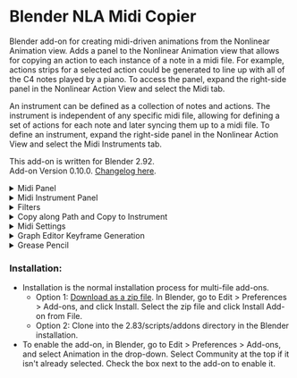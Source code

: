 # Blender NLA Midi Copier
Blender add-on for creating midi-driven animations from the Nonlinear Animation view.  Adds a panel to the Nonlinear Animation view that allows for copying an action to each instance of a note in a midi file. For example, actions strips for a selected action could be generated to line up with all of the C4 notes played by a piano. To access the panel, expand the right-side panel in the Nonlinear Action View and select the Midi tab.

An instrument can be defined as a collection of notes and actions.  The instrument is independent of any specific midi file, allowing for defining a set of actions for each note and later syncing them up to a midi file.  To define an instrument, expand the right-side panel in the Nonlinear Action View and select the Midi Instruments tab.

This add-on is written for Blender 2.92.    
Add-on Version 0.10.0. [Changelog here](CHANGELOG.md).


<details>
<summary>
Midi Panel 
</summary>
 
### Midi Panel controls:

![Midi Panel](images/midi_panel.png)

* Choose midi file:
  * Select a midi file.
* Midi File:
  * Displays the selected midi file.
* Track:
  * Choose a track from the midi file. (Tracks with no notes will not be shown.)
* Note:
  * Choose a note from the selected track. (Only notes played in the selected track will be shown.) A note can also be selected by typing a note name or midi note number in the box next to the drop-down.
* Type:
  * The type of object to animate. Select "Object" to animate objects in the scene. Change this value to animate something other than an object.  For example, select "Light" to animate the brightness of a light.
* Object:
  * The object to animate.  This field will change depending on the value of Type.  If Type is Object, this field will allow selecting an object, if Type is Light, this field will allow selecting a Light, ect.  
* Action:
  * The action to generate NLA Strips from. Only actions valid for the selected Type will be shown.
* Copy Action to Selected Objects:
  * If this option is selected, then the selected objects will be animated instead of the Object in the Object control. This option is only valid for Type Object, Type Material, or any type that can be object data (such as Mesh and Curve). If the type is Material, the action wll be copied to the active materials of the selected objects.
* Duplicate Object on Overlap:
  * If this option is selected, then overlapping action strips will be placed on new objects that are duplicates of the original object being animated. This option is only valid for Type Object or any type that can be object data (such as Mesh and Curve). If the type is not Object, then all objects using the data will be duplicated. For example if the action is defined on a Curve, all objects using the Curve will be duplicated.
* Action Length (Frames):
  * The length of the action. Used to determine if the action overlaps another action when duplicating objects. Defaults to the true length of the action. As an example, if this is set to 50 frames, and two notes are only 30 frames apart, then the action for the second note will be considered to overlap the action. The second note's action will be copied to a duplicate object if Duplicate Object on Overlap is selected. If this value is set to less than the true length of the action, it will be replaced by the true length of the action. This control is not available if no action is selected.  
* Sync Length with Notes
  * If selected, the length of the copied action will be scaled to match the length of the note it is copied to multiplied by the scale factor.
* Scale Factor
  * Affects the length of actions when "Sync Length with Notes" is selected. The copied action length will be equal to the length of the note multiplied by this scale factor. (Scale factor of 1 will match the note length exactly.)
* Copy to Note End
  * Copies the action to the end of the note instead of the beginning.
* Add filters.  
  * Adds filters. If selected, any defined filters will be applied when copying actions. No filters will be applied if this option is not selected. See the Filters section for more information about filters.
* Blending
  * Sets blending type for action strips placed on additional nla tracks if the first nla track does not have room for the action. If this is set to None, actions will be skipped if there is no room on the first nla track.     
* Nla Track:
  * The name of the NLA track to place action strips on.  If a track with this name exists, actions will be placed on it, otherwise a new track with this name will be created.  A name wil be automatically generated if this field is blank. 
* First Frame:
  * The frame that the midi file starts on.
* Frame Offset:
  * Offset in frames to use when generating action strips (can be negative). For example, if the frame offset is -5, then the generated action strips will be placed starting 5 frames before the instances of the selected note.   
* Copy Action to Notes:
  * Generates action strips from the selected action that line up with all instances of the selected note.  

</details>  

<details>
<summary>
Midi Instrument Panel 
</summary>
 
### Midi Instrument Panel Controls

![Midi Instrument Panel](images/midi_instrument_panel.png)

* Instrument
  * The selected instrument.  


#### Properties Box


* Name
  * The name of the instrument.
* Instrument Frame Offset:
  * The frame offset used when animating the instrument. This is added to the frame offset for each action. 
* Delete \<instrument name\>  
  * Delete the instrument
      


#### Notes Box

![Notes Box](images/notes_box.png)

* Note:
  * The selected note.  If there are actions associated to the note, the number of actions will be displayed in parentheses. For example, C5 (2) indicates that there are two actions associated to the note C5. An astrix indicates than there are actions that may be copied to other notes due to pitch filters. An exclamation mark indicates there are actions that are missing an object or action, so they will not be copied.
* Add Action
  * Adds an action for the selected note.    
* Action Boxes
  * Each action for the selected note is displayed in its own box. See the "Midi Panel Controls" section above for explanations of the controls in the action boxes.   

#### Transpose Box

![Transpose Box](images/transpose_box.png)

* Transpose: The transpose buttons transpose the instrument. Transpose buttons are disabled if the transposition would result in notes outside the 0-127 midi pitch range.
  * \- octave: shift all actions down an octave
  * \- step: shift all actions down a step
  * \+ step: shift all actions up a step
  * \+ octave: shift all actions up an octave
* Transpose filters: Sets how the pitch filters are transposed
  * Do not transpose: Does not transpose the pitch filters.
  * Transpose if possible except all-inclusive: Transposes all pitch filters except pitch filters that include every midi pitch (pitch >= 0 or pitch <= 127). Pitch filters that would be transposed to a pitch outside the 0-127 midi pitch range are not transposed.  
  * Transpose if possible: Transposes pitch filters. Pitch filters that would be transposed to a pitch outside the 0-127 midi pitch range are not transposed.  
  * Transpose all except all-inclusive: Transposes all pitch filters except pitch filters that include every midi pitch (pitch >= 0 or pitch <= 127). Transpose buttons are disabled if any pitch filters would be transposed to a range outside the 0-127 midi pitch range. 
  * Transpose all: Transposes all pitch filters. Transpose buttons are disabled if any pitch filters would be transposed to a range outside the 0-127 midi pitch range.


#### Animate Box

![Animate Box](images/animate_box.png)

The animate instrument box is not available if there is no selected midi file.  Select a midi file in the Midi Panel.

* Track
  * The track from the midi file to use when animating the instrument.
* Copy to single track
  * If selected, all actions for the instrument will be copied to a single NLA track (this is overwritten for any actions within that define their own NLA track). If this is not selected, a new track will be created for each note.
* Nla Track:
  * The name of the NLA track to copy actions to if "Copy to single track" is selected. A name will be generated if this field is blank.    
* Animate \<instrument name\>
  * Animate the instrument.  The instrument's actions will be copied to notes from the selected track from the selected midi file.  The midi file is selected in the Midi Panel, and the selected track is selected in the Track field directly above this button.  The First Frame field in the Midi Panel will be used as the frame the midi file starts on.


* Create New Instrument
  * Creates a new instrument.
  
</details>  

<details>
<summary>
Filters
</summary>

### Filters

![Filter](images/FilterExample.png)

Filters can be used to filter notes when copying actions. 
Filters are defined within a filter group. Actions are copied to notes that match any of the filter groups. For a note to match a filter group, it must match all filters within the group.
For example, if group 1 has filters A and B, and group 2 has filters C and D, actions will be copied to notes that match either both filters A and B, or both filters C and D (this includes actions matching all filters A, B, C, and D).


### Filter Controls 

Click "Add Filter Group" to add a new filter group. Click the x in the top right of the filter group to remove it.

Click "Add Filter" to add a filter within the group. Click the x next to the filter to remove it.

If more than one filter is defined in a group, the arrows can be used to move the filters up and down. The filters are applied from top to bottom.

Pitch filters overwrite instrument notes and the note selected in the midi panel.


### Filters
* Every
  * Includes every nth note starting with a specified index. For example, "Every 2 notes, starting with note 1" will include every other note, starting with the first note.
* Note Length
  * Filters notes by length. For example, "Note Length < 10 frames" will include only notes that have a length less than 10 frames.    
* Relative Start Time
  * Filters notes by their start time (time is based on the beginning of the midi file). For example, "Relative Start Time > 5 Seconds" will include only notes that start after 5 seconds into the midi file.  
* Pitch
  * Filters notes by pitch. For example, "Pitch > B3" will include all pitches above B3 (so C3 and higher). If a pitch filter is present, it will overwrite the note selected in the midi panel or in the instrument (only affects the filter group the filter is defined in). If the pitch is "Selected" it will match the selected pitch in the midi panel, or the pitch of the instrument note if the filter is part of an instrument. 
* Velocity
  * Filters notes by their midi velocity. For example, "Velocity = 127" will include only notes with a velocity of 127.     

</details>

<details>
<summary>
Copy along Path and Copy to Instrument
</summary>

### Copy along Path and Copy to Instrument

![Copy to Instrument](images/copy_to_instrument_panel.png)

The action defined in the NLA Midi panel can be copied to multiple objects, with a different note for each object, by ordering the selected objects along a path. The action can also be copied to an instrument (with or without copying along a path). 

#### Copy to Instrument
* Note
  * The note to copy the action to. (This field is automatically updated when the note selected in the NLA midi panel is changed.) This property is not used when Copy along path is selected.
* Copy to Instrument
  * If selected, copies the action defined in the NLA Midi panel to the selected instrument. If not selected, generates action strips for the selected note.
* Instrument
  * The instrument to copy the action to.     
* Copy to Instruments
  * Copies the action in the NLA midi panel to the selected instrument and note. This option is not available if "Copy Action to Selected Objects" is selected in the NLA midi panel.
* Copy Action to Notes
  * Generates action strips from the selected action. This action treats "Copy Action to Selected Objects" in the NLA Midi panel as being deselected.  Either the "Copy to Instruments" or the "Copy Action to Notes" button will be available, depending on if "Copy to Instrument" is selected.
  
#### Copy Along Path  
![Copy to Instrument](images/copy_along_path.png)
Copy along path is a tool that can be used to quickly copy actions to multiple objects, with a different note for each object, if every object uses the same action.
This is useful for animating something like a piano without having to animate each key individually. The piano's keys can all be animated at once by creating a path to define the ordering of the keys (starting at the lowest pitch and ending at the highest), and using the Copy along path option.

* Copy along path
  * If selected, then all selected objects are animated, each to a different note. This option is only valid for Type Object, Type Material, or any type that can be object data (such as Mesh and Curve). If the type is Material, the action wll be copied to the active materials of the selected objects.
* Path
  * A path defining the ordering of the selected objects. Any Curve can be used as the path. The path itself will not be included as one of the animated objects, even if it is selected.  
    Only the points along the path are used in the calculation for ordering the objects. This means that curved paths may produce unexpected results, since the calculation uses straight lines between each point on the path. 
    Generally, for paths that are not straight, the more points on the path, the more accurate the result.
  * Starting Note
    * The note that the first object along the path will be animated to, if the note is not filtered out. If the note is filtered out, the first object will be animated to the first note that is not filtered out and has a pitch greater than this note.
  * Filter by scale
    * Options for filtering notes by a major scale.
    * No filter
      * Does not filter notes by a scale.
    * In scale
      * Only include notes in the selected scale.
    * Not in scale
      * Only include notes that are not in the selected scale.
  * Scale
    * The scale to filter by. This is a major scale, so for example a selection of "C" filters using notes in the C major scale.     
  * Only Notes in Selected Track
    * Only include notes in the selected midi track in the NLA Midi panel. 
     
</details>


<details>
<summary>
Midi Settings
</summary>

### Midi Settings

![Midi Settings](images/midi_settings_panel.png)

* Middle C
  * Sets the note that corresponds to middle C (midi pitch 60). This changes the displayed value of middle C and updates the display for instrument notes and the note in the midi panel. This does not change the midi note pitches.
* File Tempo
  * If selected, the tempo from the midi file is used to calculate note times. If not selected, the bpm setting is used. Tempo changes in the midi file are ignored if this is not selected.
* Bpm
  * The beats per minute. If "File Tempo" is selected, this shows the midi file's bpm.
* File Ticks per Beat
  * If this or "File Tempo" is selected, the ticks per beat from the midi file is used to calculate note times. If not selected, the Ticks per beat setting is used. For most tempo changes, leaving this option selected should be sufficient.
* Ticks per beat
  * The ticks per beat. If "File Ticks per Beat" is selected, this shows the midi file's ticks per beat. 
  (Midi files count time in ticks. Most midi files divide minutes into beats, and beats into ticks. Some midi files may be in frames per second (and ticks per frame) instead of beats per minute. For these files, the file bpm will be shown as 60, and the file ticks per beat will show the number of ticks per second.)

</details>


<details>
<summary>
Graph Editor Keyframe Generation
</summary>

### Graph Editor Keyframe Generation

![Graph Editor Midi Panel](images/graph_editor_midi_panel.png)

Keyframes can be generated based on pitch in the graph editor. Select an F-Curve in the graph editor, choose a low and high pitch, choose a min and max keyframe value, and generate keyframes with values based on the pitch.  

* Midi File:
  * Displays the selected midi file.
* Track:
  * Choose a track from the midi file. (Tracks with no notes will not be shown.)
* Notes in Track:
  * Drop-down that displays the notes in the selected track. This property does not affect keyframe generation.
* Selected F-Curve
  * Displays the data path of the selected F-Curve in the graph editor. This is the F-Curve keyframes will be generated on.
* Min note:
  * The lowest note (inclusive) that will be used for keyframe generation.
* Max note:
  * The highest note (inclusive) that will be used for keyframe generation. If this is lower than the min note, keyframes will be generated starting at the min note down to this note.
* Filter by Scale:
  * If filtering by scale, keyframes will only be generated for notes in or not in the scale (depending on the selected filter type). In addition, only filtered pitches will be used for keyframe calculation.
* Scale:
  * The major scale to filter by.
* Only notes in Selected Track:
  * If selected, only notes in the selected track will be used for keyframe calculation.  
* Min: 
  * The keyframe value that corresponds to the min note.
* Max: 
  * The keyframe value that corresponds to the max note. If this is less than min, then values will be calculated starting at min down to this value.
* Unit Type:
  * The unit type of the min and max values. Blender does not use scene units as keyframe values (for example rotation keyframe values are in radians.) The selected unit type is converted to keyframe units. (For example, if the scene units are degrees, setting the unit type to Angle will change the min and max inputs to degrees. The values will be converted to keyframe units, in this case radians.)  
* Generate at Note End:
  * Generate keyframes at the end of the note instead of the beginning.
* On Keyframe Overlap
  * Options for handling overlaps with existing keyframes.
  * Replace
    * Replace the existing keyframe.
  * Skip
    * Skip the generated keyframe (keep the existing keyframe).
  * Previous frame
    * Place the generated keyframe on the frame before the existing keyframe. If that frame also has an existing keyframe, the generated keyframe will be skipped.
  * Next frame
    * Place the generated keyframe on the frame after the existing keyframe. If that frame also has an existing keyframe, the generated keyframe will be skipped.
* First Frame:
  * The frame that the midi file starts on.
* Frame Offset:
  * Offset in frames to use when generating keyframes (can be negative).
* Generate Keyframes:
  * Generates keyframes on the select F-Curve in the graph editor based on the select min and max notes and values. (Add a keyframe to a property to create an F-Curve for it if one does not already exist.)
  
</details>

<details>
<summary>
Grease Pencil
</summary>

### Grease Pencil

![Grease Pencil Midi Panel](images/GreasePencilMidiPanelExample.png)

This add-on also allows for copying selected grease pencil frames to sync with notes in a midi file. 
The grease pencil midi panel is available in the Grease Pencil Dope Sheet when "Only Show Selected" is selected in the Dope Sheet bar.
The grease pencil panel midi is independent of the Nonlinear Animation midi panel (the selected midi file, frame offsets, and midi settings are not tied to the Nonlinear Animation midi panel). Instruments are not supported for grease pencil keyframes.

For the most part, controls are the same as in the Nonlinear Animation midi panel. 

* Delete Source Keyframes
  * If this option is selected, the selected keyframes will be deleting when copied.
* Skip overlaps
  * If selected, keyframes will not be copied to notes that overlap the previous note (notes where the first copied frame would be at or before the last copied frame of the previous note are skipped).
* Sync length with notes
  * Syncs the length of the copied keyframes to the length of the note. The spacing of the copied keyframes is adjusted so that the time between the first and last keyframes is equal to the length of the note multiplied by the scale factor.
* Copy keyframes to notes
  * Copies the selected keyframes to times that line up with instances of the selected note.
  
See the midi panel section for more information about the other controls.
  
</details>


### Installation:
* Installation is the normal installation process for multi-file add-ons.
  * Option 1: [Download as a zip file](https://github.com/Cornerback24/Blender-NLA-Midi-Copier/archive/master.zip). In Blender, go to Edit > Preferences > Add-ons, and click Install.  Select the zip file and click Install Add-on from File.
  * Option 2: Clone into the 2.83/scripts/addons directory in the Blender installation.
* To enable the add-on, in Blender, go to Edit > Preferences > Add-ons, and select Animation in the drop-down. Select Community at the top if it isn't already selected. Check the box next to the add-on to enable it.
